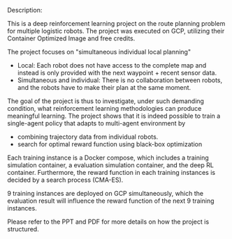 Description:

This is a deep reinforcement learning project on the route planning problem for multiple logistic robots.
The project was executed on GCP, utilizing their Container Optimized Image and free credits.

The project focuses on "simultaneous individual local planning"
- Local: Each robot does not have access to the complete map and instead is only provided with the next waypoint + recent sensor data.
- Simultaneous and individual: There is no collaboration between robots, and the robots have to make their plan at the same moment.

The goal of the project is thus to investigate, under such demanding condition, what reinforcement learning methodologies can produce meaningful learning. The project shows that it is indeed possible to train a single-agent policy that adapts to multi-agent environment by 
- combining trajectory data from individual robots.
- search for optimal reward function using black-box optimization

Each training instance is a Docker compose, which includes a training simulation container, a evaluation simulation container, and the deep RL container.
Furthermore, the reward function in each training instances is decided by a search process (CMA-ES).

9 training instances are deployed on GCP simultaneously, which the evaluation result will influence the reward function of the next 9 training instances.

Please refer to the PPT and PDF for more details on how the project is structured.
